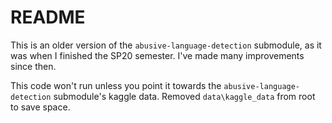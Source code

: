 # README
This is an older version of the `abusive-language-detection` submodule, as it was when I finished the SP20 semester. I've made many improvements since then.

This code won't run unless you point it towards the `abusive-language-detection` submodule's kaggle data. Removed `data\kaggle_data` from root to save space.

